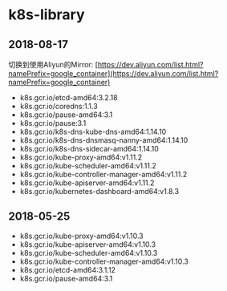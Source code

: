 # k8s-library

## 2018-08-17
切换到使用Aliyun的Mirror:  [https://dev.aliyun.com/list.html?namePrefix=google_container](https://dev.aliyun.com/list.html?namePrefix=google_container)

- k8s.gcr.io/etcd-amd64:3.2.18
- k8s.gcr.io/coredns:1.1.3
- k8s.gcr.io/pause-amd64:3.1
- k8s.gcr.io/pause:3.1
- k8s.gcr.io/k8s-dns-kube-dns-amd64:1.14.10
- k8s.gcr.io/k8s-dns-dnsmasq-nanny-amd64:1.14.10
- k8s.gcr.io/k8s-dns-sidecar-amd64:1.14.10
- k8s.gcr.io/kube-proxy-amd64:v1.11.2
- k8s.gcr.io/kube-scheduler-amd64:v1.11.2
- k8s.gcr.io/kube-controller-manager-amd64:v1.11.2
- k8s.gcr.io/kube-apiserver-amd64:v1.11.2
- k8s.gcr.io/kubernetes-dashboard-amd64:v1.8.3

## 2018-05-25
- k8s.gcr.io/kube-proxy-amd64:v1.10.3             
- k8s.gcr.io/kube-apiserver-amd64:v1.10.3         
- k8s.gcr.io/kube-scheduler-amd64:v1.10.3         
- k8s.gcr.io/kube-controller-manager-amd64:v1.10.3           
- k8s.gcr.io/etcd-amd64:3.1.12          
- k8s.gcr.io/pause-amd64:3.1

